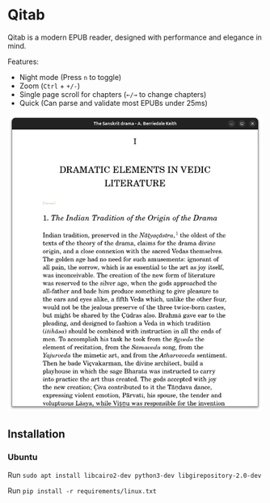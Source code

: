 # Qitab

Qitab is a modern EPUB reader, designed with performance and elegance in mind.

Features:

- Night mode (Press `n` to toggle)
- Zoom (`Ctrl` + `+/-`)
- Single page scroll for chapters (`←/→` to change chapters)
- Quick (Can parse and validate most EPUBs under 25ms)

![Qitab](Screenshot.png)

## Installation

### Ubuntu

Run `sudo apt install libcairo2-dev python3-dev libgirepository-2.0-dev`

Run `pip install -r requirements/linux.txt`
